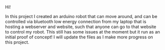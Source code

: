 Hi!

In this project I created an arduino robot that can move around, and can be controlled via bluetooth low energy connection from my laptop that is hosting a webserver and website, such that anyone can go to that website to control my robot. This still has some issues at the moment but it run as an initial proof of concept! I will update the files as I make more progress on this project.
